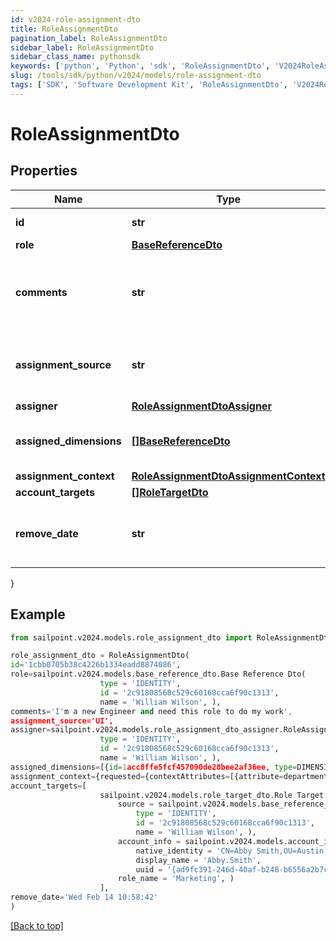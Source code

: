 ```yaml
---
id: v2024-role-assignment-dto
title: RoleAssignmentDto
pagination_label: RoleAssignmentDto
sidebar_label: RoleAssignmentDto
sidebar_class_name: pythonsdk
keywords: ['python', 'Python', 'sdk', 'RoleAssignmentDto', 'V2024RoleAssignmentDto'] 
slug: /tools/sdk/python/v2024/models/role-assignment-dto
tags: ['SDK', 'Software Development Kit', 'RoleAssignmentDto', 'V2024RoleAssignmentDto']
---
```


# RoleAssignmentDto


## Properties

Name | Type | Description | Notes
------------ | ------------- | ------------- | -------------
**id** | **str** | Assignment Id | [optional] 
**role** | [**BaseReferenceDto**](base-reference-dto) |  | [optional] 
**comments** | **str** | Comments added by the user when the assignment was made | [optional] 
**assignment_source** | **str** | Source describing how this assignment was made | [optional] 
**assigner** | [**RoleAssignmentDtoAssigner**](role-assignment-dto-assigner) |  | [optional] 
**assigned_dimensions** | [**[]BaseReferenceDto**](base-reference-dto) | Dimensions assigned related to this role | [optional] 
**assignment_context** | [**RoleAssignmentDtoAssignmentContext**](role-assignment-dto-assignment-context) |  | [optional] 
**account_targets** | [**[]RoleTargetDto**](role-target-dto) |  | [optional] 
**remove_date** | **str** | Date that the assignment will be removed | [optional] 
}

## Example

```python
from sailpoint.v2024.models.role_assignment_dto import RoleAssignmentDto

role_assignment_dto = RoleAssignmentDto(
id='1cbb0705b38c4226b1334eadd8874086',
role=sailpoint.v2024.models.base_reference_dto.Base Reference Dto(
                    type = 'IDENTITY', 
                    id = '2c91808568c529c60168cca6f90c1313', 
                    name = 'William Wilson', ),
comments='I'm a new Engineer and need this role to do my work',
assignment_source='UI',
assigner=sailpoint.v2024.models.role_assignment_dto_assigner.RoleAssignmentDto_assigner(
                    type = 'IDENTITY', 
                    id = '2c91808568c529c60168cca6f90c1313', 
                    name = 'William Wilson', ),
assigned_dimensions=[{id=1acc8ffe5fcf457090de28bee2af36ee, type=DIMENSION, name=Northeast region}],
assignment_context={requested={contextAttributes=[{attribute=department, value=Engineering, derived=false}]}, matched=[{id=e7697a1e96d04db1ac7b0f4544915d2c, type=DIMENSION, name=Engineer}], computedDate=Wed Feb 14 10:58:42},
account_targets=[
                    sailpoint.v2024.models.role_target_dto.Role Target Dto(
                        source = sailpoint.v2024.models.base_reference_dto.Base Reference Dto(
                            type = 'IDENTITY', 
                            id = '2c91808568c529c60168cca6f90c1313', 
                            name = 'William Wilson', ), 
                        account_info = sailpoint.v2024.models.account_info_dto.Account Info Dto(
                            native_identity = 'CN=Abby Smith,OU=Austin,OU=Americas,OU=Demo,DC=seri,DC=acme,DC=com', 
                            display_name = 'Abby.Smith', 
                            uuid = '{ad9fc391-246d-40af-b248-b6556a2b7c01}', ), 
                        role_name = 'Marketing', )
                    ],
remove_date='Wed Feb 14 10:58:42'
)

```
[[Back to top]](#) 

